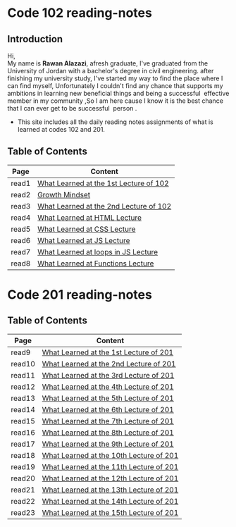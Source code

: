 
# Code 102 reading-notes

## Introduction


Hi,  
My name is **Rawan Alazazi**, afresh graduate,
I've graduated from the University of Jordan with a bachelor's degree in civil engineering. 
after finishing my university study, I've started my way to 
find the place where I can find myself, Unfortunately I couldn't find any chance that supports my ambitions in learning new beneficial things and being a successful  effective member in my community ,So I am here cause I know it is the best chance that I can ever get to be successful  person .   
 - This site includes all the daily reading notes assignments of what is learned at codes 102 and 201.


   


 ## Table of Contents     

| Page      |   Content  |
| ----------- | ------------|
| read1    |[What Learned at the 1st Lecture of 102](read1.md)       |
| read2   | [Growth Mindset](read2.md)        |
| read3  |  [What Learned at the 2nd Lecture of 102](read3.md)       |
| read4  |  [What Learned at HTML Lecture](read4.md)       |
| read5  |  [What Learned at CSS Lecture](read5.md)       |
| read6  |  [What Learned at JS Lecture](read6.md)       |
| read7  |  [What Learned at loops in JS Lecture](read7.md)       |
| read8  |  [What Learned at Functions Lecture](read8.md)       |

# Code 201 reading-notes      
 

   ## Table of Contents 

| Page      |   Content  |
| ----------- | ------------|
| read9    |[What Learned at the 1st Lecture of 201](read9.md)       |
| read10   | [What Learned at the 2nd Lecture of 201](read10.md)        |
| read11  |  [What Learned at the 3rd Lecture of 201](read11.md)       |
| read12  |  [What Learned at the 4th Lecture of 201](read12.md)       |
| read13  |  [What Learned at the 5th Lecture of 201](read13.md)       |
| read14  |  [What Learned at the 6th Lecture of 201](read14.md)       |
| read15  |  [What Learned at the 7th Lecture of 201](read15.md)       |
| read16  |  [What Learned at the 8th Lecture of 201](read16.md)       |
| read17  |  [What Learned at the 9th Lecture of 201](read17.md)       |
| read18  |  [What Learned at the 10th Lecture of 201](read18.md)       |
| read19  |  [What Learned at the 11th Lecture of 201](read19.md)       |
| read20  |  [What Learned at the 12th Lecture of 201](read20.md)       |
| read21  |  [What Learned at the 13th Lecture of 201](read21.md)       |
| read22  |  [What Learned at the 14th Lecture of 201](read22.md)       |
| read23  |  [What Learned at the 15th Lecture of 201](read23.md)       |
